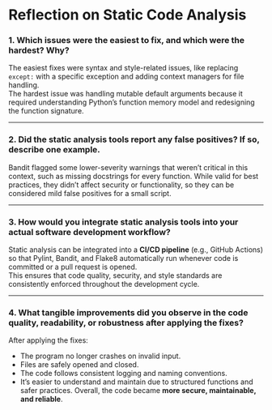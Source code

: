 # Reflection on Static Code Analysis

### 1. Which issues were the easiest to fix, and which were the hardest? Why?
The easiest fixes were syntax and style-related issues, like replacing `except:` with a specific exception and adding context managers for file handling.  
The hardest issue was handling mutable default arguments because it required understanding Python’s function memory model and redesigning the function signature.

---

### 2. Did the static analysis tools report any false positives? If so, describe one example.
Bandit flagged some lower-severity warnings that weren’t critical in this context, such as missing docstrings for every function. While valid for best practices, they didn’t affect security or functionality, so they can be considered mild false positives for a small script.

---

### 3. How would you integrate static analysis tools into your actual software development workflow?
Static analysis can be integrated into a **CI/CD pipeline** (e.g., GitHub Actions) so that Pylint, Bandit, and Flake8 automatically run whenever code is committed or a pull request is opened.  
This ensures that code quality, security, and style standards are consistently enforced throughout the development cycle.

---

### 4. What tangible improvements did you observe in the code quality, readability, or robustness after applying the fixes?
After applying the fixes:
- The program no longer crashes on invalid input.
- Files are safely opened and closed.
- The code follows consistent logging and naming conventions.
- It’s easier to understand and maintain due to structured functions and safer practices.
Overall, the code became **more secure, maintainable, and reliable**.
